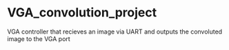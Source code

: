 # VGA_convolution_project
VGA controller that recieves an image via UART and outputs the convoluted image to the VGA port
